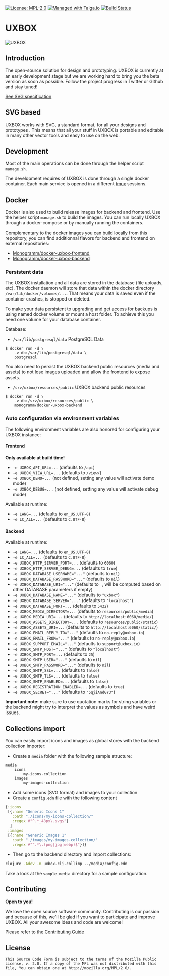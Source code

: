 
[uri_license]: https://www.mozilla.org/en-US/MPL/2.0
[uri_license_image]: https://img.shields.io/badge/MPL-2.0-blue.svg

[![License: MPL-2.0][uri_license_image]][uri_license]
[![Managed with Taiga.io](https://img.shields.io/badge/managed%20with-TAIGA.io-709f14.svg)](https://tree.taiga.io/project/uxbox/ "Managed with Taiga.io")
[![Build Status](https://travis-ci.org/uxbox/uxbox.svg)](https://travis-ci.org/uxbox/uxbox)

# UXBOX #

![UXBOX](https://piweek.com/images/projects/uxbox.jpg)

## Introduction ##

The open-source solution for design and prototyping. UXBOX is currently at an early development stage but we are working hard to bring you the beta version as soon as possible. Follow the project progress in Twitter or Github and stay tuned!

[See SVG specification](https://www.w3.org/Graphics/SVG/)

## SVG based ##

UXBOX works with SVG, a standard format, for all your designs and prototypes . This means that all your stuff in UXBOX is portable and editable in many other vector tools and easy to use on the web.

## Development ##

Most of the main operations can be done through the helper script `manage.sh`.

The development requires of UXBOX is done through a single docker container. Each main service is opened in a different [tmux](https://github.com/tmux/tmux) sessions.

## Docker

Docker is also used to build release images for backend and frontend. Use the helper script `manage.sh` to build the images.
You can run locally UXBOX through a docker-compose or by manually running the containers.

Complementary to the docker images you can build locally from this repository, you can find additionnal flavors for backend and frontend on external repositories:
* [Monogramm/docker-uxbox-frontend](https://github.com/Monogramm/docker-uxbox-frontend)
* [Monogramm/docker-uxbox-backend](https://github.com/Monogramm/docker-uxbox-backend)


### Persistent data
The UXBOX installation and all data are stored in the database (file uploads, etc). The docker daemon will store that data within the docker directory `/var/lib/docker/volumes/...`. That means your data is saved even if the container crashes, is stopped or deleted.

To make your data persistent to upgrading and get access for backups is using named docker volume or mount a host folder. To achieve this you need one volume for your database container.

Database:
- `/var/lib/postgresql/data` PostgreSQL Data
```console
$ docker run -d \
    -v db:/var/lib/postgresql/data \
    postgresql
```

You also need to persist the UXBOX backend public resources (media and assets) to not lose images uploaded and allow the frontend to expose assets.
- `/srv/uxbox/resources/public` UXBOX backend public resources
```console
$ docker run -d \
    -v db:/srv/uxbox/resources/public \
    monogramm/docker-uxbox-backend
```

### Auto configuration via environment variables

The following environment variables are also honored for configuring your UXBOX instance:

#### Frontend

**Only available at build time!**
-	`-e UXBOX_API_URL=...` (defaults to `/api`)
-	`-e UXBOX_VIEW_URL=...` (defaults to `/view/`)
-	`-e UXBOX_DEMO=...` (not defined, setting any value will activate demo mode)
-	`-e UXBOX_DEBUG=...` (not defined, setting any value will activate debug mode)

Available at runtime:
-	`-e LANG=...` (defaults to `en_US.UTF-8`)
-	`-e LC_ALL=...` (defaults to `C.UTF-8`)

#### Backend

Available at runtime:
-	`-e LANG=...` (defaults to `en_US.UTF-8`)
-	`-e LC_ALL=...` (defaults to `C.UTF-8`)
-	`-e UXBOX_HTTP_SERVER_PORT=...` (defaults to `6060`)
-	`-e UXBOX_HTTP_SERVER_DEBUG=...` (defaults to `true`)
-	`-e UXBOX_DATABASE_USERNAME="..."` (defaults to `nil`)
-	`-e UXBOX_DATABASE_PASSWORD="..."` (defaults to `nil`)
-	`-e UXBOX_DATABASE_URI="..."` (defaults to ` `, will be computed based on other DATABASE parameters if empty)
-	`-e UXBOX_DATABASE_NAME="..."` (defaults to `"uxbox"`)
-	`-e UXBOX_DATABASE_SERVER="..."` (defaults to `"localhost"`)
-	`-e UXBOX_DATABASE_PORT=...` (defaults to `5432`)
-	`-e UXBOX_MEDIA_DIRECTORY=...` (defaults to `resources/public/media`)
-	`-e UXBOX_MEDIA_URI=...` (defaults to `http://localhost:6060/media/`)
-	`-e UXBOX_ASSETS_DIRECTORY=...` (defaults to `resources/public/static`)
-	`-e UXBOX_ASSETS_URI=...` (defaults to `http://localhost:6060/static/`)
-	`-e UXBOX_EMAIL_REPLY_TO="..."` (defaults to `no-reply@uxbox.io`)
-	`-e UXBOX_EMAIL_FROM="..."` (defaults to `no-reply@uxbox.io`)
-	`-e UXBOX_SUPPORT_EMAIL="..."` (defaults to `support@uxbox.io`)
-	`-e UXBOX_SMTP_HOST="..."` (defaults to `"localhost"`)
-	`-e UXBOX_SMTP_PORT=...` (defaults to `25`)
-	`-e UXBOX_SMTP_USER="..."` (defaults to `nil`)
-	`-e UXBOX_SMTP_PASSWORD="..."` (defaults to `nil`)
-	`-e UXBOX_SMTP_SSL=...` (defaults to `false`)
-	`-e UXBOX_SMTP_TLS=...` (defaults to `false`)
-	`-e UXBOX_SMTP_ENABLED=...` (defaults to `false`)
-	`-e UXBOX_REGISTRATION_ENABLED=...` (defaults to `true`)
-	`-e UXBOX_SECRET="..."` (defaults to `"5qjiAndGY3"`)

**Important note:** make sure to use quotation marks for string variables or the backend might try to interpret the values as symbols and have weird issues.

## Collections import

You can easily import icons and images as global stores with the backend collection importer:

* Create a `media` folder with the following sample structure:
```
media
    icons
        my-icons-collection
    images
        my-images-collection
```
* Add some icons (SVG format) and images to your collection
* Create a `config.edn` file with the following content
```clojure
{:icons
 [{:name "Generic Icons 1"
   :path "./icons/my-icons-collection/"
   :regex #"^.*_48px\.svg$"}
  ]
 :images
 [{:name "Generic Images 1"
   :path "./images/my-images-collection/"
   :regex #"^.*\.(png|jpg|webp)$"}]}
```
* Then go to the backend directory and import collections:
```sh
clojure -Adev -m uxbox.cli.collimp ../media/config.edn
```

Take a look at the `sample_media` directory for a sample configuration.

## Contributing ##

**Open to you!**

We love the open source software community. Contributing is our passion and because of this, we'll be glad if you want to participate and improve UXBOX. All your awesome ideas and code are welcome!

Please refer to the [Contributing Guide](./CONTRIBUTING.md)

## License ##

```
This Source Code Form is subject to the terms of the Mozilla Public
License, v. 2.0. If a copy of the MPL was not distributed with this
file, You can obtain one at http://mozilla.org/MPL/2.0/.
```
